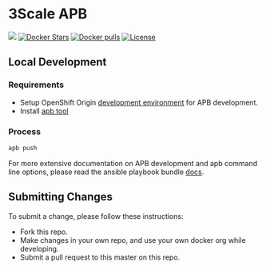 # 3Scale APB

[![](https://img.shields.io/docker/automated/jrottenberg/ffmpeg.svg)](https://hub.docker.com/r/aerogearcatalog/3scale-apb/)
[![Docker Stars](https://img.shields.io/docker/stars/aerogearcatalog/3scale-apb.svg)](https://registry.hub.docker.com/v2/repositories/aerogearcatalog/3scale-apb/stars/count/)
[![Docker pulls](https://img.shields.io/docker/pulls/aerogearcatalog/3scale-apb.svg)](https://registry.hub.docker.com/v2/repositories/aerogearcatalog/3scale-apb/)
[![License](https://img.shields.io/:license-Apache2-blue.svg)](http://www.apache.org/licenses/LICENSE-2.0)

## Local Development

### Requirements

- Setup OpenShift Origin [development environment](https://github.com/ansibleplaybookbundle/ansible-playbook-bundle/blob/master/docs/getting_started.md#development-environment) for APB development.
- Install [apb tool](https://github.com/ansibleplaybookbundle/ansible-playbook-bundle/blob/master/docs/apb_cli.md)

### Process

```bash
apb push
```

For more extensive documentation on APB development and apb command line options, please read the ansible playbook bundle [docs](https://github.com/ansibleplaybookbundle/ansible-playbook-bundle/tree/master/docs).

## Submitting Changes

To submit a change, please follow these instructions:

- Fork this repo.
- Make changes in your own repo, and use your own docker org while developing.
- Submit a pull request to this master on this repo.
